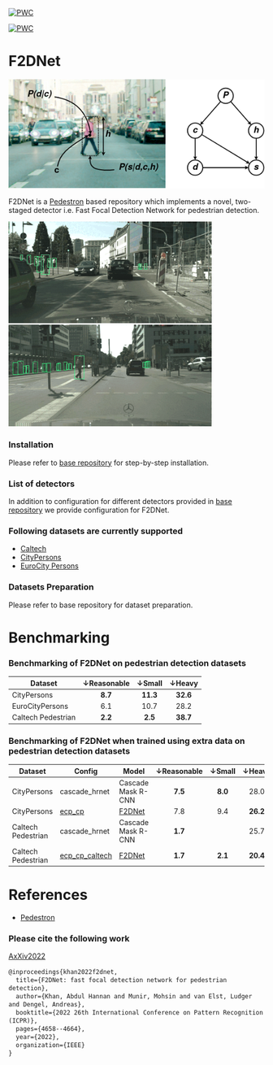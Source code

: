 [![PWC](https://img.shields.io/endpoint.svg?url=https://paperswithcode.com/badge/f2dnet-fast-focal-detection-network-for/pedestrian-detection-on-caltech)](https://paperswithcode.com/sota/pedestrian-detection-on-caltech?p=f2dnet-fast-focal-detection-network-for)

[![PWC](https://img.shields.io/endpoint.svg?url=https://paperswithcode.com/badge/f2dnet-fast-focal-detection-network-for/pedestrian-detection-on-citypersons)](https://paperswithcode.com/sota/pedestrian-detection-on-citypersons?p=f2dnet-fast-focal-detection-network-for)

# F2DNet

<img title="Frankfurt" src="gifs/gm.png" width="800" />

F2DNet is a [Pedestron](https://github.com/hasanirtiza/Pedestron) based repository which implements a novel, two-staged detector i.e. Fast Focal Detection Network for pedestrian detection.

<img title="Frankfurt" src="gifs/1.gif" width="400" /> <img title="Frankfurt" src="gifs/2.gif" width="400"/>

### Installation
Please refer to [base repository](https://github.com/hasanirtiza/Pedestron) for step-by-step installation. 

### List of detectors

In addition to configuration for different detectors provided in [base repository](https://github.com/hasanirtiza/Pedestron) we provide configuration for F2DNet.


### Following datasets are currently supported 
* [Caltech](http://www.vision.caltech.edu/Image_Datasets/CaltechPedestrians/)
* [CityPersons](https://github.com/cvgroup-njust/CityPersons)
* [EuroCity Persons](https://eurocity-dataset.tudelft.nl/)

### Datasets Preparation
Please refer to base repository for dataset preparation.


# Benchmarking 
### Benchmarking of F2DNet on pedestrian detection datasets
| Dataset            | &#8595;Reasonable |  &#8595;Small   |  &#8595;Heavy   | 
|--------------------|:----------:|:--------:|:--------:|
| CityPersons        |  **8.7**   | **11.3** | **32.6** | 
| EuroCityPersons    |    6.1     |   10.7   |   28.2   | 
| Caltech Pedestrian |  **2.2**   | **2.5**  | **38.7** |

### Benchmarking of F2DNet when trained using extra data on pedestrian detection datasets
| Dataset            | Config                                                                                                       | Model                                                                                        | &#8595;Reasonable | &#8595;Small |  &#8595;Heavy   | 
|--------------------|--------------------------------------------------------------------------------------------------------------|----------------------------------------------------------------------------------------------|:----------:|:------------:|:--------:|
| CityPersons        | cascade_hrnet | Cascade Mask R-CNN                                                                           |  **7.5**   |   **8.0**    |   28.0   |
| CityPersons        | [ecp_cp](https://github.com/AbdulHannanKhan/F2DNet/blob/master/configs/f2dnet/cp/ecp_sup.py)                 | [F2DNet](https://drive.google.com/file/d/1IrwvdLtpOjUpmz2_IXWENbVNAQtEZKn-/view?usp=sharing) |    7.8     |     9.4      | **26.2** |
| Caltech Pedestrian | cascade_hrnet | Cascade Mask R-CNN                                                                           |  **1.7**   |              |   25.7   |
| Caltech Pedestrian | [ecp_cp_caltech](https://github.com/AbdulHannanKhan/F2DNet/blob/master/configs/f2dnet/caltech/ecp_cp_sup.py) | [F2DNet](https://drive.google.com/file/d/1DzcKR-tKy-Oa6uVoiYUt_q_7h5iwwCeh/view?usp=sharing)                                                                                   |  **1.7**   |   **2.1**    | **20.4** |


# References

* [Pedestron](https://openaccess.thecvf.com/content/CVPR2021/papers/Hasan_Generalizable_Pedestrian_Detection_The_Elephant_in_the_Room_CVPR_2021_paper.pdf)

### Please cite the following work
[AxXiv2022](https://arxiv.org/pdf/2203.02331.pdf)
```
@inproceedings{khan2022f2dnet,
  title={F2DNet: fast focal detection network for pedestrian detection},
  author={Khan, Abdul Hannan and Munir, Mohsin and van Elst, Ludger and Dengel, Andreas},
  booktitle={2022 26th International Conference on Pattern Recognition (ICPR)},
  pages={4658--4664},
  year={2022},
  organization={IEEE}
}
```
